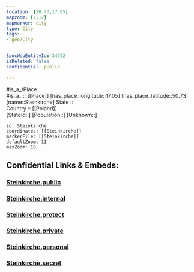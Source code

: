```yaml
---
location: [50.73,17.05] 
mapzoom: [7,12] 
mapmarker: city 
type: City
tags:
- geo/City


SpocWebEntityId: 34552
isDeleted: false
confidential: public

---
```

#is_a_/Place  
#is_a_ :: [[Place]] 
[has_place_longitude::17.05] 
[has_place_latitude::50.73] 
[name::Steinkirche] 
State ::  
Country :: [[Poland]]  
[StateId::] 
[Population::] 
[Unknown::] 


```leaflet
id: Steinkirche
coordinates: [[Steinkirche]] 
markerFile: [[Steinkirche]] 
defaultZoom: 11 
maxZoom: 18
```


## Confidential Links & Embeds: 

### [Steinkirche.public](/_public/\Earth\Continent\Europe\Europe~East\Poland\Provinces~Poland\Lower_Silesian\CitySteinkirche.public.md) 

### [Steinkirche.internal](/_internal/\Earth\Continent\Europe\Europe~East\Poland\Provinces~Poland\Lower_Silesian\CitySteinkirche.internal.md) 

### [Steinkirche.protect](/_protect/\Earth\Continent\Europe\Europe~East\Poland\Provinces~Poland\Lower_Silesian\CitySteinkirche.protect.md) 

### [Steinkirche.private](/_private/\Earth\Continent\Europe\Europe~East\Poland\Provinces~Poland\Lower_Silesian\CitySteinkirche.private.md) 

### [Steinkirche.personal](/_personal/\Earth\Continent\Europe\Europe~East\Poland\Provinces~Poland\Lower_Silesian\CitySteinkirche.personal.md) 

### [Steinkirche.secret](/_secret/\Earth\Continent\Europe\Europe~East\Poland\Provinces~Poland\Lower_Silesian\CitySteinkirche.secret.md)


